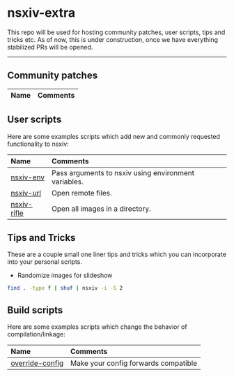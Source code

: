 # nsxiv-extra

This repo will be used for hosting community patches, user scripts, tips and
tricks etc. As of now, this is under construction, once we have everything
stabilized PRs will be opened.

- - -

## Community patches

| Name | Comments |
| :--  | :--      |

## User scripts

Here are some examples scripts which add new and commonly requested functionality to nsxiv:

| Name | Comments |
| :--  | :--      |
| [nsxiv-env](scripts/nsxiv-env) | Pass arguments to nsxiv using environment variables. |
| [nsxiv-url](scripts/nsxiv-url) | Open remote files. |
| [nsxiv-rifle](scripts/nsxiv-rifle) | Open all images in a directory. |

## Tips and Tricks

These are a couple small one liner tips and tricks which you can incorporate into your personal scripts.

* Randomize images for slideshow

```sh
find . -type f | shuf | nsxiv -i -S 2
```

## Build scripts

Here are some examples scripts which change the behavior of compilation/linkage:

| Name | Comments |
| :--  | :--      |
| [override-config](https://github.com/nsxiv/nsxiv/wiki/override-config) | Make your config forwards compatible |

